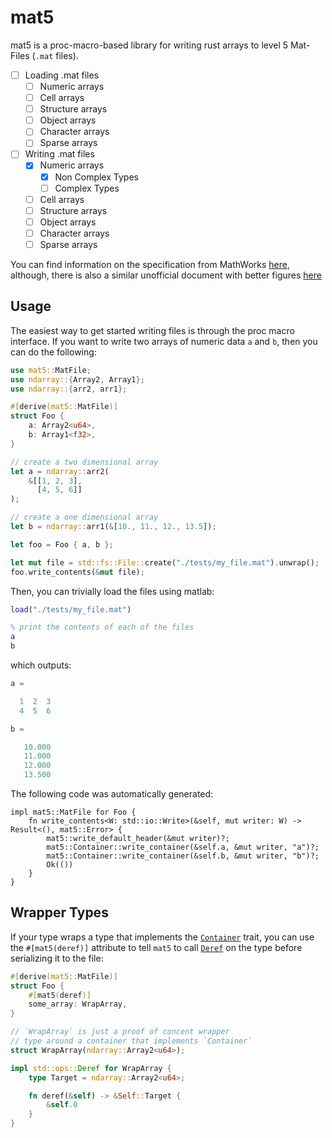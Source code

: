 # mat5

mat5 is a proc-macro-based library for writing rust arrays to level 5 Mat-Files (`.mat` files).

* [ ] Loading .mat files
  * [ ] Numeric arrays
  * [ ] Cell arrays
  * [ ] Structure arrays
  * [ ] Object arrays
  * [ ] Character arrays
  * [ ] Sparse arrays
* [ ] Writing .mat files
  * [x] Numeric arrays
    * [x] Non Complex Types
    * [ ] Complex Types
  * [ ] Cell arrays
  * [ ] Structure arrays
  * [ ] Object arrays
  * [ ] Character arrays
  * [ ] Sparse arrays

You can find information on the specification from MathWorks
[here](https://www.mathworks.com/help/pdf_doc/matlab/matfile_format.pdf), 
although, there is also a similar unofficial document with better figures 
[here](https://data.cresis.ku.edu/data/mat_reader/matfile_format.pdf)


## Usage

The easiest way to get started writing files is through the proc macro interface. 
If you want to write two arrays of numeric data `a` and `b`, then you can do the following:


```rust
use mat5::MatFile;
use ndarray::{Array2, Array1};
use ndarray::{arr2, arr1};

#[derive(mat5::MatFile)]
struct Foo {
    a: Array2<u64>,
    b: Array1<f32>,
}

// create a two dimensional array
let a = ndarray::arr2(
	&[[1, 2, 3],
	  [4, 5, 6]]
);

// create a one dimensional array
let b = ndarray::arr1(&[10., 11., 12., 13.5]);

let foo = Foo { a, b };

let mut file = std::fs::File::create("./tests/my_file.mat").unwrap();
foo.write_contents(&mut file);
```

Then, you can trivially load the files using matlab:

```matlab
load("./tests/my_file.mat")

% print the contents of each of the files
a
b
```

which outputs:

```matlab
a =

  1  2  3
  4  5  6

b =

   10.000
   11.000
   12.000
   13.500
```

The following code was automatically generated:

```rust,ignore
impl mat5::MatFile for Foo {
    fn write_contents<W: std::io::Write>(&self, mut writer: W) -> Result<(), mat5::Error> {
        mat5::write_default_header(&mut writer)?;
        mat5::Container::write_container(&self.a, &mut writer, "a")?;
        mat5::Container::write_container(&self.b, &mut writer, "b")?;
        Ok(())
    }
}
```

## Wrapper Types

If your type wraps a type that implements the [`Container`](`crate::Container`) trait,
you can use the `#[mat5(deref)]` attribute to tell `mat5` to call [`Deref`](`std::ops::Deref`) on the 
type before serializing it to the file:

```rust
#[derive(mat5::MatFile)]
struct Foo {
    #[mat5(deref)]
    some_array: WrapArray,
}

// `WrapArray` is just a proof of concent wrapper 
// type around a container that implements `Container`
struct WrapArray(ndarray::Array2<u64>);

impl std::ops::Deref for WrapArray {
    type Target = ndarray::Array2<u64>;

    fn deref(&self) -> &Self::Target {
        &self.0
    }
}
```
